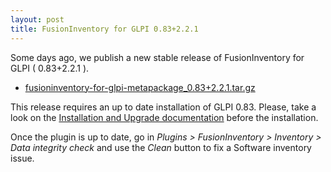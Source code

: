 ```yaml
---
layout: post
title: FusionInventory for GLPI 0.83+2.2.1
---
```


Some days ago, we publish a new stable release of FusionInventory for GLPI ( 0.83+2.2.1 ).

* [fusioninventory-for-glpi-metapackage_0.83+2.2.1.tar.gz](http://forge.fusioninventory.org/attachments/download/952/fusioninventory-for-glpi-metapackage_0.83+2.2.1.tar.gz)

This release requires an up to date installation of GLPI 0.83. Please, take a look on the [Installation
and Upgrade documentation](/documentation/documentation/fi4g/installation.html) before the installation.

Once the plugin is up to date, go in _Plugins > FusionInventory > Inventory > Data integrity check_
and use the _Clean_ button to fix a Software inventory issue.


